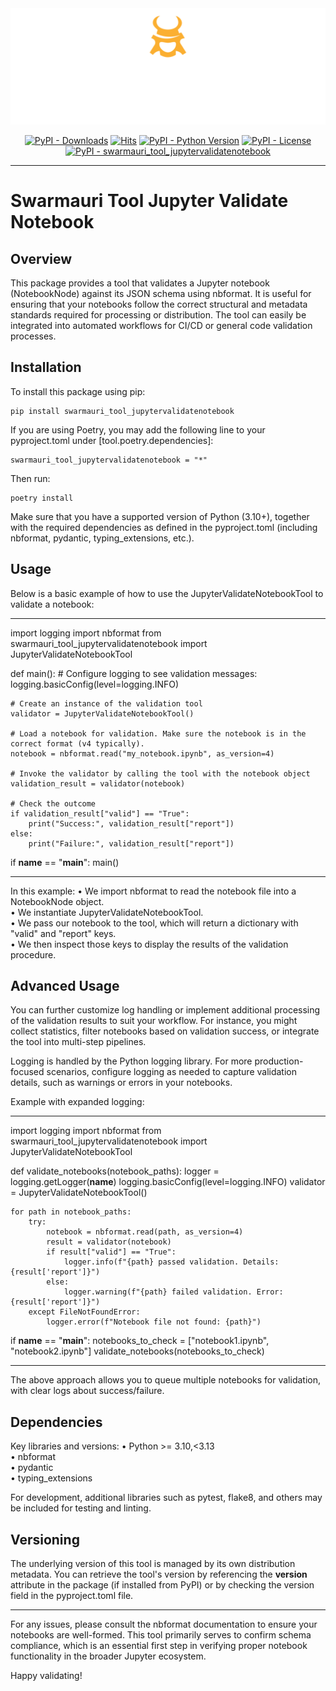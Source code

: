 
<!-- Dark OS/GitHub theme → show LIGHT PNG; Light → show DARK PNG -->
<picture>
  <source media="(prefers-color-scheme: dark)"  srcset="../../../assets/swarmauri_brand_frag_light.png">
  <source media="(prefers-color-scheme: light)" srcset="../../../assets/swarmauri_brand_frag_dark.png">
  <!-- Fallback below (see #2) -->
  <img alt="Project logo" src="../../../assets/swarmauri_brand_frag_dark.png" width="640">
</picture>


<p align="center">
    <a href="https://pypi.org/project/swarmauri_tool_jupytervalidatenotebook/">
        <img src="https://img.shields.io/pypi/dm/swarmauri_tool_jupytervalidatenotebook" alt="PyPI - Downloads"/></a>
    <a href="https://hits.sh/github.com/swarmauri/swarmauri-sdk/tree/master/pkgs/community/swarmauri_tool_jupytervalidatenotebook/">
        <img alt="Hits" src="https://hits.sh/github.com/swarmauri/swarmauri-sdk/tree/master/pkgs/community/swarmauri_tool_jupytervalidatenotebook.svg"/></a>
    <a href="https://pypi.org/project/swarmauri_tool_jupytervalidatenotebook/">
        <img src="https://img.shields.io/pypi/pyversions/swarmauri_tool_jupytervalidatenotebook" alt="PyPI - Python Version"/></a>
    <a href="https://pypi.org/project/swarmauri_tool_jupytervalidatenotebook/">
        <img src="https://img.shields.io/pypi/l/swarmauri_tool_jupytervalidatenotebook" alt="PyPI - License"/></a>
    <a href="https://pypi.org/project/swarmauri_tool_jupytervalidatenotebook/">
        <img src="https://img.shields.io/pypi/v/swarmauri_tool_jupytervalidatenotebook?label=swarmauri_tool_jupytervalidatenotebook&color=green" alt="PyPI - swarmauri_tool_jupytervalidatenotebook"/></a>
</p>

---

# Swarmauri Tool Jupyter Validate Notebook

## Overview
This package provides a tool that validates a Jupyter notebook (NotebookNode) against its JSON schema using nbformat. It is useful for ensuring that your notebooks follow the correct structural and metadata standards required for processing or distribution. The tool can easily be integrated into automated workflows for CI/CD or general code validation processes.

## Installation

To install this package using pip:

    pip install swarmauri_tool_jupytervalidatenotebook

If you are using Poetry, you may add the following line to your pyproject.toml under [tool.poetry.dependencies]:

    swarmauri_tool_jupytervalidatenotebook = "*"

Then run:

    poetry install

Make sure that you have a supported version of Python (3.10+), together with the required dependencies as defined in the pyproject.toml (including nbformat, pydantic, typing_extensions, etc.).

## Usage

Below is a basic example of how to use the JupyterValidateNotebookTool to validate a notebook:

-------------------------------------------------------------------

import logging
import nbformat
from swarmauri_tool_jupytervalidatenotebook import JupyterValidateNotebookTool

def main():
    # Configure logging to see validation messages:
    logging.basicConfig(level=logging.INFO)

    # Create an instance of the validation tool
    validator = JupyterValidateNotebookTool()

    # Load a notebook for validation. Make sure the notebook is in the correct format (v4 typically).
    notebook = nbformat.read("my_notebook.ipynb", as_version=4)

    # Invoke the validator by calling the tool with the notebook object
    validation_result = validator(notebook)

    # Check the outcome
    if validation_result["valid"] == "True":
        print("Success:", validation_result["report"])
    else:
        print("Failure:", validation_result["report"])

if __name__ == "__main__":
    main()

-------------------------------------------------------------------

In this example:
• We import nbformat to read the notebook file into a NotebookNode object.  
• We instantiate JupyterValidateNotebookTool.  
• We pass our notebook to the tool, which will return a dictionary with "valid" and "report" keys.  
• We then inspect those keys to display the results of the validation procedure.

## Advanced Usage

You can further customize log handling or implement additional processing of the validation results to suit your workflow. For instance, you might collect statistics, filter notebooks based on validation success, or integrate the tool into multi-step pipelines.

Logging is handled by the Python logging library. For more production-focused scenarios, configure logging as needed to capture validation details, such as warnings or errors in your notebooks.  

Example with expanded logging:

-------------------------------------------------------------------

import logging
import nbformat
from swarmauri_tool_jupytervalidatenotebook import JupyterValidateNotebookTool

def validate_notebooks(notebook_paths):
    logger = logging.getLogger(__name__)
    logging.basicConfig(level=logging.INFO)
    validator = JupyterValidateNotebookTool()

    for path in notebook_paths:
        try:
            notebook = nbformat.read(path, as_version=4)
            result = validator(notebook)
            if result["valid"] == "True":
                logger.info(f"{path} passed validation. Details: {result['report']}")
            else:
                logger.warning(f"{path} failed validation. Error: {result['report']}")
        except FileNotFoundError:
            logger.error(f"Notebook file not found: {path}")

if __name__ == "__main__":
    notebooks_to_check = ["notebook1.ipynb", "notebook2.ipynb"]
    validate_notebooks(notebooks_to_check)

-------------------------------------------------------------------

The above approach allows you to queue multiple notebooks for validation, with clear logs about success/failure.  

## Dependencies

Key libraries and versions:
• Python >= 3.10,<3.13  
• nbformat  
• pydantic  
• typing_extensions  

For development, additional libraries such as pytest, flake8, and others may be included for testing and linting.  

## Versioning
The underlying version of this tool is managed by its own distribution metadata. You can retrieve the tool's version by referencing the __version__ attribute in the package (if installed from PyPI) or by checking the version field in the pyproject.toml file.

-------------------------------------------------------------------

For any issues, please consult the nbformat documentation to ensure your notebooks are well-formed. This tool primarily serves to confirm schema compliance, which is an essential first step in verifying proper notebook functionality in the broader Jupyter ecosystem.

Happy validating!
